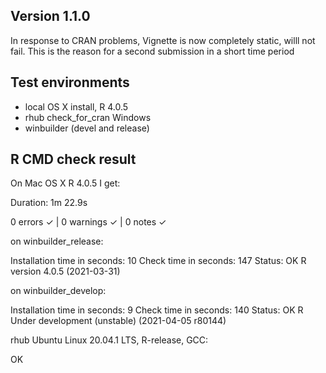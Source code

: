 ##  Version 1.1.0

In response to CRAN problems,  Vignette is now completely static,  willl not fail.
This is the reason for a second submission in a short time period

## Test environments
* local OS X install, R 4.0.5
* rhub check_for_cran Windows
* winbuilder (devel and release)

## R CMD check result

On Mac OS X  R 4.0.5 I get:

Duration: 1m 22.9s

0 errors ✓ | 0 warnings ✓ | 0 notes ✓

on winbuilder_release:

Installation time in seconds: 10
Check time in seconds: 147
Status: OK
R version 4.0.5 (2021-03-31)


on winbuilder_develop:

Installation time in seconds: 9
Check time in seconds: 140
Status: OK
R Under development (unstable) (2021-04-05 r80144)

rhub Ubuntu Linux 20.04.1 LTS, R-release, GCC:

OK

